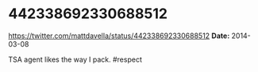 # 442338692330688512
https://twitter.com/mattdavella/status/442338692330688512
**Date:** 2014-03-08

TSA agent likes the way I pack. #respect
